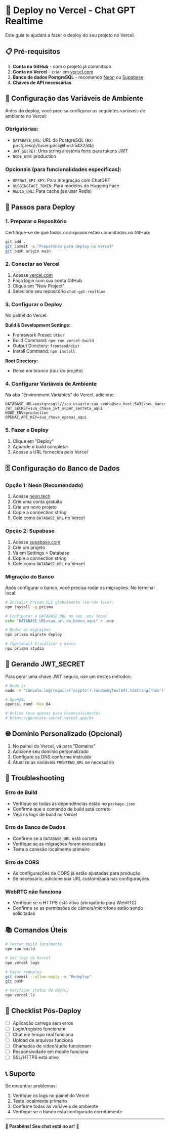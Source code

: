 # 🚀 Deploy no Vercel - Chat GPT Realtime

Este guia te ajudará a fazer o deploy do seu projeto no Vercel.

## 📋 Pré-requisitos

1. **Conta no GitHub** - com o projeto já commitado
2. **Conta no Vercel** - criar em [vercel.com](https://vercel.com)
3. **Banco de dados PostgreSQL** - recomendo [Neon](https://neon.tech) ou [Supabase](https://supabase.com)
4. **Chaves de API necessárias**

## 🔧 Configuração das Variáveis de Ambiente

Antes do deploy, você precisa configurar as seguintes variáveis de ambiente no Vercel:

### Obrigatórias:
- `DATABASE_URL`: URL do PostgreSQL (ex: postgresql://user:pass@host:5432/db)
- `JWT_SECRET`: Uma string aleatória forte para tokens JWT
- `NODE_ENV`: production

### Opcionais (para funcionalidades específicas):
- `OPENAI_API_KEY`: Para integração com ChatGPT
- `HUGGINGFACE_TOKEN`: Para modelos do Hugging Face
- `REDIS_URL`: Para cache (se usar Redis)

## 🚀 Passos para Deploy

### 1. Preparar o Repositório
Certifique-se de que todos os arquivos estão commitados no GitHub:
```bash
git add .
git commit -m "Preparando para deploy no Vercel"
git push origin main
```

### 2. Conectar ao Vercel
1. Acesse [vercel.com](https://vercel.com)
2. Faça login com sua conta GitHub
3. Clique em "New Project"
4. Selecione seu repositório `chat-gpt-realtime`

### 3. Configurar o Deploy
No painel do Vercel:

**Build & Development Settings:**
- Framework Preset: `Other`
- Build Command: `npm run vercel-build`
- Output Directory: `frontend/dist`
- Install Command: `npm install`

**Root Directory:**
- Deixe em branco (raiz do projeto)

### 4. Configurar Variáveis de Ambiente
Na aba "Environment Variables" do Vercel, adicione:

```
DATABASE_URL=postgresql://seu_usuario:sua_senha@seu_host:5432/seu_banco
JWT_SECRET=sua_chave_jwt_super_secreta_aqui
NODE_ENV=production
OPENAI_API_KEY=sua_chave_openai_aqui
```

### 5. Fazer o Deploy
1. Clique em "Deploy"
2. Aguarde o build completar
3. Acesse a URL fornecida pelo Vercel

## 🗄️ Configuração do Banco de Dados

### Opção 1: Neon (Recomendado)
1. Acesse [neon.tech](https://neon.tech)
2. Crie uma conta gratuita
3. Crie um novo projeto
4. Copie a connection string
5. Cole como `DATABASE_URL` no Vercel

### Opção 2: Supabase
1. Acesse [supabase.com](https://supabase.com)
2. Crie um projeto
3. Vá em Settings > Database
4. Copie a connection string
5. Cole como `DATABASE_URL` no Vercel

### Migração do Banco
Após configurar o banco, você precisa rodar as migrações. No terminal local:

```bash
# Instalar Prisma CLI globalmente (se não tiver)
npm install -g prisma

# Configurar a DATABASE_URL no seu .env local
echo "DATABASE_URL=sua_url_do_banco_aqui" > .env

# Rodar as migrações
npx prisma migrate deploy

# (Opcional) Visualizar o banco
npx prisma studio
```

## 🔐 Gerando JWT_SECRET

Para gerar uma chave JWT segura, use um destes métodos:

```bash
# Node.js
node -e "console.log(require('crypto').randomBytes(64).toString('hex'))"

# OpenSSL
openssl rand -hex 64

# Online (use apenas para desenvolvimento)
# https://generate-secret.vercel.app/64
```

## 🌐 Domínio Personalizado (Opcional)

1. No painel do Vercel, vá para "Domains"
2. Adicione seu domínio personalizado
3. Configure os DNS conforme instruído
4. Atualize as variáveis `FRONTEND_URL` se necessário

## 🐛 Troubleshooting

### Erro de Build
- Verifique se todas as dependências estão no `package.json`
- Confirme que o comando de build está correto
- Veja os logs de build no Vercel

### Erro de Banco de Dados
- Confirme se a `DATABASE_URL` está correta
- Verifique se as migrações foram executadas
- Teste a conexão localmente primeiro

### Erro de CORS
- As configurações de CORS já estão ajustadas para produção
- Se necessário, adicione sua URL customizada nas configurações

### WebRTC não funciona
- Verifique se o HTTPS está ativo (obrigatório para WebRTC)
- Confirme se as permissões de câmera/microfone estão sendo solicitadas

## 📚 Comandos Úteis

```bash
# Testar build localmente
npm run build

# Ver logs do Vercel
npx vercel logs

# Fazer redeploy
git commit --allow-empty -m "Redeploy"
git push

# Verificar status do deploy
npx vercel ls
```

## 🎯 Checklist Pós-Deploy

- [ ] Aplicação carrega sem erros
- [ ] Login/registro funcionam
- [ ] Chat em tempo real funciona
- [ ] Upload de arquivos funciona
- [ ] Chamadas de vídeo/áudio funcionam
- [ ] Responsividade em mobile funciona
- [ ] SSL/HTTPS está ativo

## 📞 Suporte

Se encontrar problemas:
1. Verifique os logs no painel do Vercel
2. Teste localmente primeiro
3. Confirme todas as variáveis de ambiente
4. Verifique se o banco está configurado corretamente

---

**🎉 Parabéns! Seu chat está no ar!** 🚀